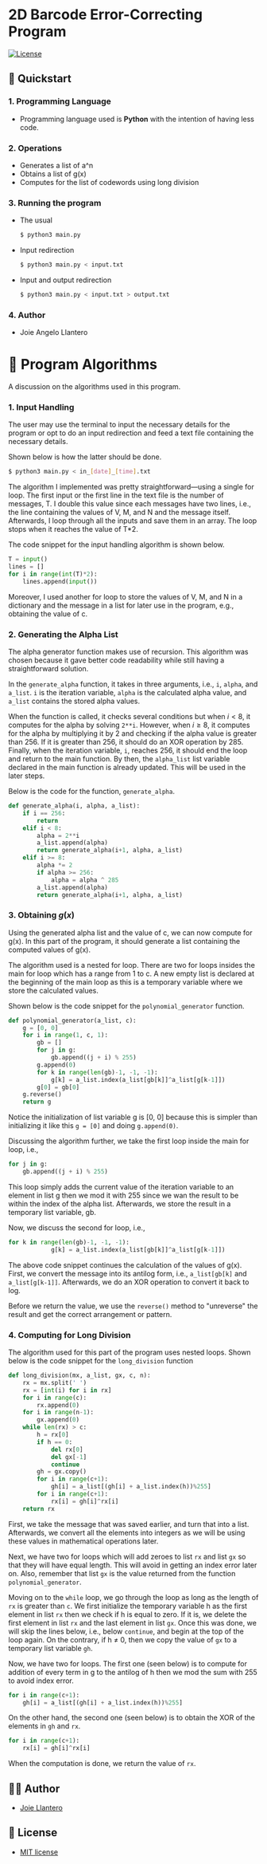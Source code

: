# 2D Barcode Error-Correcting Program

[![License](http://img.shields.io/:license-mit-blue.svg?style=flat-square)](http://badges.mit-license.org)

## 🚀 Quickstart

### 1. Programming Language

- Programming language used is **Python** with the intention of having less code.

### 2. Operations

- Generates a list of a^n
- Obtains a list of g(x)
- Computes for the list of codewords using long division

### 3. Running the program

- The usual

    ```bash
    $ python3 main.py
    ```

- Input redirection

    ```bash
    $ python3 main.py < input.txt
    ```

- Input and output redirection

    ```bash
    $ python3 main.py < input.txt > output.txt
    ```

### 4. Author

- Joie Angelo Llantero

# 🧮 Program Algorithms

A discussion on the algorithms used in this program.

### 1. Input Handling

The user may use the terminal to input the necessary details for the program or opt to do an input redirection and feed a text file containing the necessary details.

Shown below is how the latter should be done.

```bash
$ python3 main.py < in_[date]_[time].txt
```

The algorithm I implemented was pretty straightforward—using a single for loop. The first input or the first line in the text file is the number of messages, T. I double this value since each messages have two lines, i.e., the line containing the values of V, M, and N and the message itself.  Afterwards, I loop through all the inputs and save them in an array. The loop stops when it reaches the value of T*2.

The code snippet for the input handling algorithm is shown below.

```python
T = input()
lines = []
for i in range(int(T)*2):
    lines.append(input())
```

Moreover, I used another for loop to store the values of V, M, and N in a dictionary and the message in a list for later use in the program, e.g., obtaining the value of c.

### 2. Generating the Alpha List

The alpha generator function makes use of recursion. This algorithm was chosen because it gave better code readability while still having a straightforward solution.

In the `generate_alpha` function, it takes in three arguments, i.e., `i`, `alpha`, and `a_list`. `i` is the iteration variable, `alpha` is the calculated alpha value, and `a_list` contains the stored alpha values.

When the function is called, it checks several conditions but when $i < 8$, it computes for the alpha by solving `2**i`. However, when $i ≥ 8$, it computes for the alpha by multiplying it by 2 and checking if the alpha value is greater than 256. If it is greater than 256, it should do an XOR operation by 285. Finally, when the iteration variable, `i`, reaches 256, it should end the loop and return to the main function. By then, the `alpha_list` list variable declared in the main function is already updated. This will be used in the later steps.

Below is the code for the function, `generate_alpha`.

```python
def generate_alpha(i, alpha, a_list):
    if i == 256:
        return
    elif i < 8:
        alpha = 2**i
        a_list.append(alpha)
        return generate_alpha(i+1, alpha, a_list)
    elif i >= 8:
        alpha *= 2
        if alpha >= 256:
            alpha = alpha ^ 285
        a_list.append(alpha)
        return generate_alpha(i+1, alpha, a_list)
```

### 3. Obtaining $g(x)$

Using the generated alpha list and the value of c, we can now compute for g(x). In this part of the program, it should generate a list containing the computed values of g(x).

The algorithm used is a nested for loop. There are two for loops insides the main for loop which has a range from 1 to c. A new empty list is declared at the beginning of the main loop as this is a temporary variable where we store the calculated values.

Shown below is the code snippet for the `polynomial_generator` function.

```python
def polynomial_generator(a_list, c):
    g = [0, 0]
    for i in range(1, c, 1):
        gb = []
        for j in g:
            gb.append((j + i) % 255)
        g.append(0)
        for k in range(len(gb)-1, -1, -1):
            g[k] = a_list.index(a_list[gb[k]]^a_list[g[k-1]])
        g[0] = gb[0]
    g.reverse()
    return g
```

Notice the initialization of list variable g is [0, 0] because this is simpler than initializing it like this `g = [0]` and doing `g.append(0)`.

Discussing the algorithm further, we take the first loop inside the main for loop, i.e.,

```python
for j in g:
    gb.append((j + i) % 255)
```

This loop simply adds the current value of the iteration variable to an element in list g then we mod it with 255 since we wan the result to be within the index of the alpha list. Afterwards, we store the result in a temporary list variable, gb.

Now, we discuss the second for loop, i.e.,

```python
for k in range(len(gb)-1, -1, -1):
            g[k] = a_list.index(a_list[gb[k]]^a_list[g[k-1]])
```

The above code snippet continues the calculation of the values of g(x). First, we convert the message into its antilog form, i.e., `a_list[gb[k]` and `a_list[g[k-1]]`. Afterwards, we do an XOR operation to convert it back to log.

Before we return the value, we use the `reverse()` method to "unreverse" the result and get the correct arrangement or pattern.

### 4. Computing for Long Division

The algorithm used for this part of the program uses nested loops. Shown below is the code snippet for the `long_division` function

```python
def long_division(mx, a_list, gx, c, n):
    rx = mx.split(' ')
    rx = [int(i) for i in rx]
    for i in range(c):
        rx.append(0)
    for i in range(n-1):
        gx.append(0)
    while len(rx) > c:
        h = rx[0]
        if h == 0:
            del rx[0]
            del gx[-1]
            continue
        gh = gx.copy()
        for i in range(c+1):
            gh[i] = a_list[(gh[i] + a_list.index(h))%255]
        for i in range(c+1):
            rx[i] = gh[i]^rx[i]
    return rx
```

First, we take the message that was saved earlier, and turn that into a list. Afterwards, we convert all the elements into integers as we will be using these values in mathematical operations later.

Next, we have two for loops which will add zeroes to list `rx` and list `gx` so that they will have equal length. This will avoid in getting an index error later on. Also, remember that list `gx` is the value returned from the function `polynomial_generator`.

Moving on to the `while` loop, we go through the loop as long as the length of `rx` is greater than `c`. We first initialize the temporary variable h as the first element in list `rx` then we check if h is equal to zero. If it is, we delete the first element in list `rx` and the last element in list `gx`. Once this was done, we will skip the lines below, i.e., below `continue`, and begin at the top of the loop again. On the contrary, if h ≠ 0, then we copy the value of `gx` to a temporary list variable `gh`.

Now, we have two for loops. The first one (seen below) is to compute for addition of every term in g to the antilog of h then we mod the sum with 255 to avoid index error.

```python
for i in range(c+1):
    gh[i] = a_list[(gh[i] + a_list.index(h))%255]
```

On the other hand, the second one (seen below) is to obtain the XOR of the elements in `gh` and `rx`.

```python
for i in range(c+1):
    rx[i] = gh[i]^rx[i]
```

When the computation is done, we return the value of `rx`.

## 👨‍💻 Author

- [Joie Llantero](https://github.com/joiellantero)


## 📄 License 

- [MIT license](http://opensource.org/licenses/mit-license.php)
